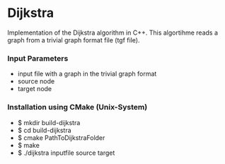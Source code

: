 # Dijkstra
Implementation of the Dijkstra algorithm in C++. This algortihme reads a graph from a trivial graph format file (tgf file). 

### Input Parameters
* input file with a graph in the trivial graph format
* source node 
* target node

### Installation using CMake (Unix-System)
* $ mkdir build-dijkstra 
* $ cd build-dijkstra
* $ cmake PathToDijkstraFolder
* $ make
* $ ./dijkstra inputfile source target
